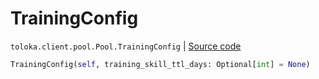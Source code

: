 # TrainingConfig
`toloka.client.pool.Pool.TrainingConfig` | [Source code](https://github.com/Toloka/toloka-kit/blob/v1.2.3/src/client/pool/__init__.py#L179)

```python
TrainingConfig(self, training_skill_ttl_days: Optional[int] = None)
```

